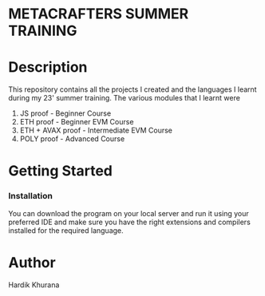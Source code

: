 # METACRAFTERS SUMMER TRAINING
# Description 

This repository contains all the projects I created and the languages I learnt during my 23' summer training.
The various modules that I learnt were

 1. JS proof - Beginner Course
 2. ETH proof - Beginner EVM Course
 3. ETH + AVAX proof - Intermediate EVM Course
 5. POLY proof - Advanced Course

# Getting Started
### Installation
You can download the program on your local server and run it using your preferred IDE and make sure you have the right extensions and compilers installed for the required language.
# Author
Hardik Khurana

